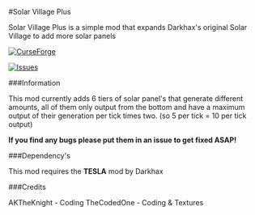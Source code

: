 #Solar Village Plus

Solar Village Plus is a simple mod that expands Darkhax's original Solar Village to add more solar panels

[![CurseForge](https://img.shields.io/badge/Curse-Forge-orange.svg)](http://minecraft.curseforge.com/projects/solar-village-plus)

[![Issues](https://img.shields.io/badge/Solar%20Village+-Issues-orange.svg)](https://github.com/AKTheKnight/solarvillageplus/issues)


###Information

This mod currently adds 6 tiers of solar panel's that generate different amounts, all of them only output from the bottom and have a maximum output of their generation per tick times two. (so 5 per tick = 10 per tick output)

 

**If you find any bugs please put them in an issue to get fixed ASAP!**

 

###Dependency's 

This mod requires the **TESLA** mod by Darkhax

###Credits

AKTheKnight - Coding
TheCodedOne - Coding & Textures
